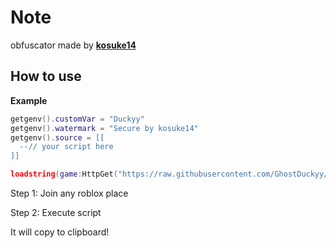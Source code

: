 # Note
obfuscator made by [**kosuke14**](https://github.com/kosuke14)

## How to use
**Example**
```lua
getgenv().customVar = "Duckyy"
getgenv().watermark = "Secure by kosuke14"
getgenv().source = [[
  --// your script here
]]

loadstring(game:HttpGet("https://raw.githubusercontent.com/GhostDuckyy/GhostDuckyy/main/obfuscator/source.lua"))()
```
Step 1: Join any roblox place

Step 2: Execute script

It will copy to clipboard!
